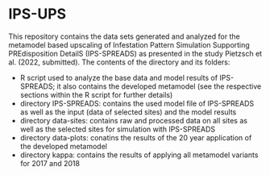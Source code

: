 # IPS-UPS
This repository contains the data sets generated and analyzed for the metamodel based upscaling of Infestation Pattern Simulation Supporting PREdisposition DetailS (IPS-SPREADS) as presented in the study Pietzsch et al. (2022, submitted). The contents of the directory and its folders:

- R script used to analyze the base data and model results of IPS-SPREADS; it also contains the developed metamodel (see the respective sections within the R script for further details)
- directory IPS-SPREADS: contains the used model file of IPS-SPREADS as well as the input (data of selected sites) and the model results
- directory data-sites: contains raw and processed data on all sites as well as the selected sites for simulation with IPS-SPREADS
- directory data-plots: conatins the results of the 20 year application of the developed metamodel
- directory kappa: contains the results of applying all metamodel variants for 2017 and 2018
